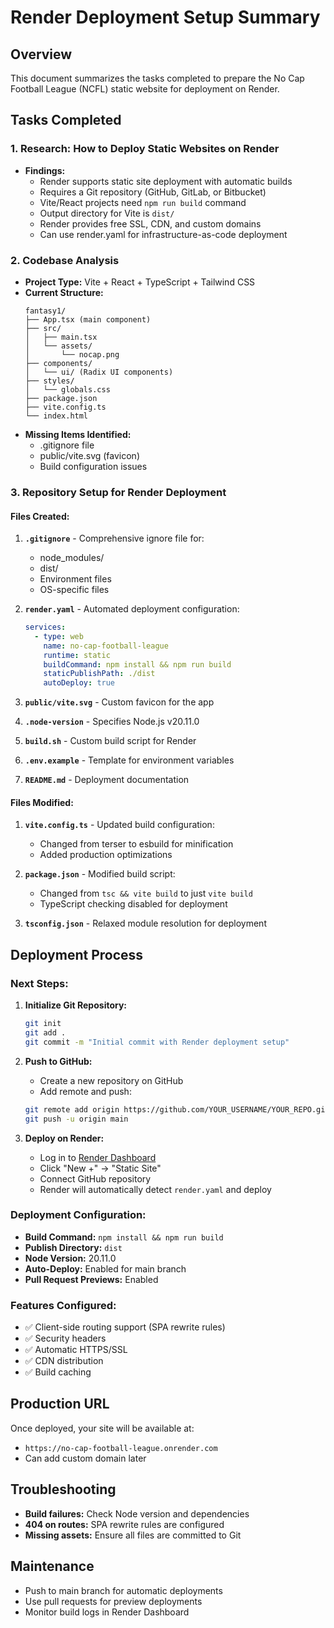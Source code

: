 # Render Deployment Setup Summary

## Overview
This document summarizes the tasks completed to prepare the No Cap Football League (NCFL) static website for deployment on Render.

## Tasks Completed

### 1. Research: How to Deploy Static Websites on Render
- **Findings:**
  - Render supports static site deployment with automatic builds
  - Requires a Git repository (GitHub, GitLab, or Bitbucket)
  - Vite/React projects need `npm run build` command
  - Output directory for Vite is `dist/`
  - Render provides free SSL, CDN, and custom domains
  - Can use render.yaml for infrastructure-as-code deployment

### 2. Codebase Analysis
- **Project Type:** Vite + React + TypeScript + Tailwind CSS
- **Current Structure:**
  ```
  fantasy1/
  ├── App.tsx (main component)
  ├── src/
  │   ├── main.tsx
  │   └── assets/
  │       └── nocap.png
  ├── components/
  │   └── ui/ (Radix UI components)
  ├── styles/
  │   └── globals.css
  ├── package.json
  ├── vite.config.ts
  └── index.html
  ```
- **Missing Items Identified:**
  - .gitignore file
  - public/vite.svg (favicon)
  - Build configuration issues

### 3. Repository Setup for Render Deployment

#### Files Created:
1. **`.gitignore`** - Comprehensive ignore file for:
   - node_modules/
   - dist/
   - Environment files
   - OS-specific files

2. **`render.yaml`** - Automated deployment configuration:
   ```yaml
   services:
     - type: web
       name: no-cap-football-league
       runtime: static
       buildCommand: npm install && npm run build
       staticPublishPath: ./dist
       autoDeploy: true
   ```

3. **`public/vite.svg`** - Custom favicon for the app

4. **`.node-version`** - Specifies Node.js v20.11.0

5. **`build.sh`** - Custom build script for Render

6. **`.env.example`** - Template for environment variables

7. **`README.md`** - Deployment documentation

#### Files Modified:
1. **`vite.config.ts`** - Updated build configuration:
   - Changed from terser to esbuild for minification
   - Added production optimizations

2. **`package.json`** - Modified build script:
   - Changed from `tsc && vite build` to just `vite build`
   - TypeScript checking disabled for deployment

3. **`tsconfig.json`** - Relaxed module resolution for deployment

## Deployment Process

### Next Steps:
1. **Initialize Git Repository:**
   ```bash
   git init
   git add .
   git commit -m "Initial commit with Render deployment setup"
   ```

2. **Push to GitHub:**
   - Create a new repository on GitHub
   - Add remote and push:
   ```bash
   git remote add origin https://github.com/YOUR_USERNAME/YOUR_REPO.git
   git push -u origin main
   ```

3. **Deploy on Render:**
   - Log in to [Render Dashboard](https://dashboard.render.com)
   - Click "New +" → "Static Site"
   - Connect GitHub repository
   - Render will automatically detect `render.yaml` and deploy

### Deployment Configuration:
- **Build Command:** `npm install && npm run build`
- **Publish Directory:** `dist`
- **Node Version:** 20.11.0
- **Auto-Deploy:** Enabled for main branch
- **Pull Request Previews:** Enabled

### Features Configured:
- ✅ Client-side routing support (SPA rewrite rules)
- ✅ Security headers
- ✅ Automatic HTTPS/SSL
- ✅ CDN distribution
- ✅ Build caching

## Production URL
Once deployed, your site will be available at:
- `https://no-cap-football-league.onrender.com`
- Can add custom domain later

## Troubleshooting
- **Build failures:** Check Node version and dependencies
- **404 on routes:** SPA rewrite rules are configured
- **Missing assets:** Ensure all files are committed to Git

## Maintenance
- Push to main branch for automatic deployments
- Use pull requests for preview deployments
- Monitor build logs in Render Dashboard